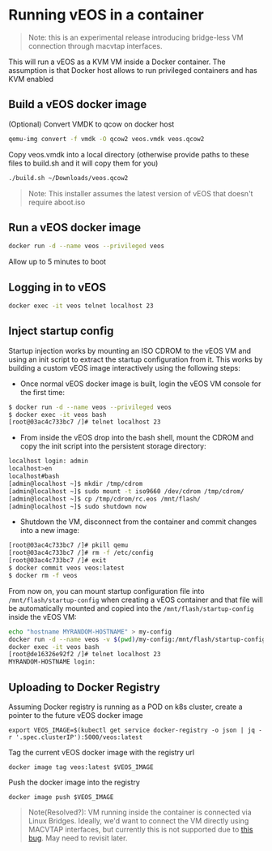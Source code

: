 # Running vEOS in a container

> Note: this is an experimental release introducing bridge-less VM connection through macvtap interfaces. 

This will run a vEOS as a KVM VM inside a Docker container. The assumption is that 
Docker host allows to run privileged containers and has KVM enabled

## Build a vEOS docker image 

(Optional) Convert VMDK to qcow on docker host

```bash
qemu-img convert -f vmdk -O qcow2 veos.vmdk veos.qcow2
```

Copy veos.vmdk into a local directory (otherwise provide paths to these files
to build.sh and it will copy them for you)

```bash
./build.sh ~/Downloads/veos.qcow2 
```

> Note: This installer assumes the latest version of vEOS that doesn't require aboot.iso

## Run a vEOS docker image

```bash
docker run -d --name veos --privileged veos
```

Allow up to 5 minutes to boot

## Logging in to vEOS

```bash
docker exec -it veos telnet localhost 23
```

## Inject startup config

Startup injection works by mounting an ISO CDROM to the vEOS VM and using an init script to extract the startup configuration from it. This works by building a custom vEOS image interactively using the following steps:

* Once normal vEOS docker image is built, login the vEOS VM console for the first time:

```bash
$ docker run -d --name veos --privileged veos
$ docker exec -it veos bash
[root@03ac4c733bc7 /]# telnet localhost 23
```

* From inside the vEOS drop into the bash shell, mount the CDROM and copy the init script into the persistent storage directory:

```bash
localhost login: admin
localhost>en
localhost#bash
[admin@localhost ~]$ mkdir /tmp/cdrom 
[admin@localhost ~]$ sudo mount -t iso9660 /dev/cdrom /tmp/cdrom/
[admin@localhost ~]$ cp /tmp/cdrom/rc.eos /mnt/flash/
[admin@localhost ~]$ sudo shutdown now
```

* Shutdown the VM, disconnect from the container and commit changes into a new image:

```bash
[root@03ac4c733bc7 /]# pkill qemu
[root@03ac4c733bc7 /]# rm -f /etc/config
[root@03ac4c733bc7 /]# exit
$ docker commit veos veos:latest
$ docker rm -f veos
```

From now on, you can mount startup configuration file  into `/mnt/flash/startup-config` when creating a vEOS container and that file will be automatically mounted and copied into the `/mnt/flash/startup-config` inside the vEOS VM:

```bash
echo "hostname MYRANDOM-HOSTNAME" > my-config
docker run -d --name veos -v $(pwd)/my-config:/mnt/flash/startup-config --privileged veos
docker exec -it veos bash
[root@de16326e92f2 /]# telnet localhost 23
MYRANDOM-HOSTNAME login:      
```

## Uploading to Docker Registry

Assuming Docker registry is running as a POD on k8s cluster, create a pointer to the future vEOS docker image

```
export VEOS_IMAGE=$(kubectl get service docker-registry -o json | jq -r '.spec.clusterIP'):5000/veos:latest
```

Tag the current vEOS docker image with the registry url

```
docker image tag veos:latest $VEOS_IMAGE
```

Push the docker image into the registry

```
docker image push $VEOS_IMAGE
```

> Note(Resolved?): VM running inside the container is connected via Linux Bridges. Ideally, we'd want to connect the VM directly using MACVTAP interfaces, but currently this is not supported due to [this bug](https://bugs.launchpad.net/maas/+bug/1788952). May need to revisit later.